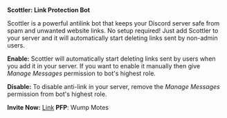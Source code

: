 **Scottler: Link Protection Bot**

Scottler is a powerful antilink bot that keeps your Discord server safe from spam and unwanted website links. No setup required! Just add Scottler to your server and it will automatically start deleting links sent by non-admin users.

**Enable:**
Scottler will automatically start deleting links sent by users when you add it in your server. If you want to enable it manually then give *Manage Messages* permission to bot's highest role.

**Disable:**
To disable anti-link in your server, remove the _Manage Messages_ permission from bot's highest role.


**Invite Now:** [Link](https://discord.com/oauth2/authorize?client_id=1189826779091828796)
**PFP**: Wump Motes
